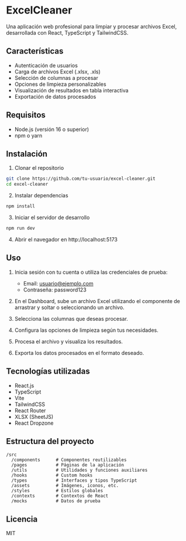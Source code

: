 # ExcelCleaner

Una aplicación web profesional para limpiar y procesar archivos Excel, desarrollada con React, TypeScript y TailwindCSS.

## Características

- Autenticación de usuarios
- Carga de archivos Excel (.xlsx, .xls)
- Selección de columnas a procesar
- Opciones de limpieza personalizables
- Visualización de resultados en tabla interactiva
- Exportación de datos procesados

## Requisitos

- Node.js (versión 16 o superior)
- npm o yarn

## Instalación

1. Clonar el repositorio
```bash
git clone https://github.com/tu-usuario/excel-cleaner.git
cd excel-cleaner
```

2. Instalar dependencias
```bash
npm install
```

3. Iniciar el servidor de desarrollo
```bash
npm run dev
```

4. Abrir el navegador en http://localhost:5173

## Uso

1. Inicia sesión con tu cuenta o utiliza las credenciales de prueba:
   - Email: usuario@ejemplo.com
   - Contraseña: password123

2. En el Dashboard, sube un archivo Excel utilizando el componente de arrastrar y soltar o seleccionando un archivo.

3. Selecciona las columnas que deseas procesar.

4. Configura las opciones de limpieza según tus necesidades.

5. Procesa el archivo y visualiza los resultados.

6. Exporta los datos procesados en el formato deseado.

## Tecnologías utilizadas

- React.js
- TypeScript
- Vite
- TailwindCSS
- React Router
- XLSX (SheetJS)
- React Dropzone

## Estructura del proyecto

```
/src
  /components      # Componentes reutilizables
  /pages           # Páginas de la aplicación
  /utils           # Utilidades y funciones auxiliares
  /hooks           # Custom hooks
  /types           # Interfaces y tipos TypeScript
  /assets          # Imágenes, iconos, etc.
  /styles          # Estilos globales
  /contexts        # Contextos de React
  /mocks           # Datos de prueba
```

## Licencia

MIT